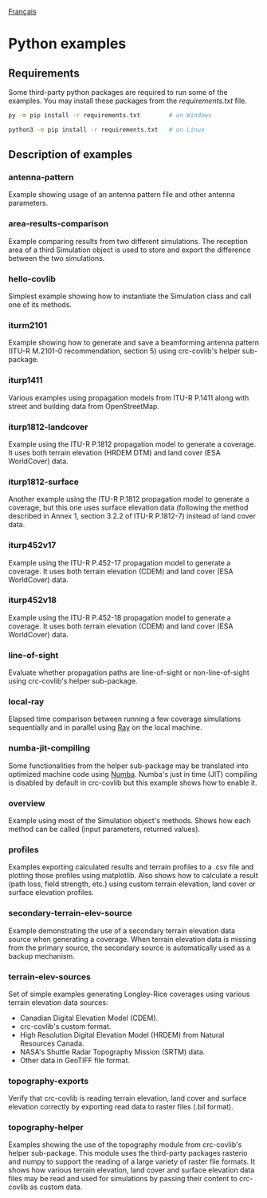 [Français](./README_FR.md)

# Python examples

## Requirements

Some third-party python packages are required to run some of the examples. You may install these packages from the _requirements.txt_ file.

```bash
py -m pip install -r requirements.txt        # on Windows

python3 -m pip install -r requirements.txt   # on Linux
```

## Description of examples

### antenna-pattern
Example showing usage of an antenna pattern file and other antenna parameters.

### area-results-comparison
Example comparing results from two different simulations. The reception area of a third Simulation object is used to store and export the difference between the two simulations.

### hello-covlib
Simplest example showing how to instantiate the Simulation class and call one of its methods.

### iturm2101
Example showing how to generate and save a beamforming antenna pattern (ITU-R M.2101-0 recommendation, section 5) using crc-covlib's helper sub-package.

### iturp1411
Various examples using propagation models from ITU-R P.1411 along with street and building data from OpenStreetMap.

### iturp1812-landcover
Example using the ITU-R P.1812 propagation model to generate a coverage. It uses both terrain elevation (HRDEM DTM) and land cover (ESA WorldCover) data.

### iturp1812-surface
Another example using the ITU-R P.1812 propagation model to generate a coverage, but this one uses surface elevation data (following the method described in Annex 1, section 3.2.2 of ITU-R P.1812-7) instead of land cover data.

### iturp452v17
Example using the ITU-R P.452-17 propagation model to generate a coverage. It uses both terrain elevation (CDEM) and land cover (ESA WorldCover) data.

### iturp452v18
Example using the ITU-R P.452-18 propagation model to generate a coverage. It uses both terrain elevation (CDEM) and land cover (ESA WorldCover) data.

### line-of-sight
Evaluate whether propagation paths are line-of-sight or non-line-of-sight using crc-covlib's helper sub-package.

### local-ray
Elapsed time comparison between running a few coverage simulations sequentially and in parallel using [Ray](https://www.ray.io/) on the local machine.

### numba-jit-compiling
Some functionalities from the helper sub-package may be translated into optimized machine code using [Numba](https://numba.pydata.org/). Numba's just in time (JIT) compiling is disabled by default in crc-covlib but this example shows how to enable it.

### overview
Example using most of the Simulation object's methods. Shows how each method can be called (input parameters, returned values).

### profiles
Examples exporting calculated results and terrain profiles to a .csv file and plotting those profiles using matplotlib. Also shows how to calculate a result (path loss, field strength, etc.) using custom terrain elevation, land cover or surface elevation profiles.

### secondary-terrain-elev-source
Example demonstrating the use of a secondary terrain elevation data source when generating a coverage. When terrain elevation data is missing from the primary source, the secondary source is automatically used as a backup mechanism.

### terrain-elev-sources
Set of simple examples generating Longley-Rice coverages using various terrain elevation data sources:
- Canadian Digital Elevation Model (CDEM).
- crc-covlib's custom format.
- High Resolution Digital Elevation Model (HRDEM) from Natural Resources Canada.
- NASA's Shuttle Radar Topography Mission (SRTM) data.
- Other data in GeoTIFF file format.

### topography-exports
Verify that crc-covlib is reading terrain elevation, land cover and surface elevation correctly by exporting read data to raster files (.bil format).

### topography-helper
Examples showing the use of the topography module from crc-covlib's helper sub-package. This module uses the third-party packages rasterio and numpy to support the reading of a large variety of raster file formats. It shows how various terrain elevation, land cover and surface elevation data files may be read and used for simulations by passing their content to crc-covlib as custom data.
